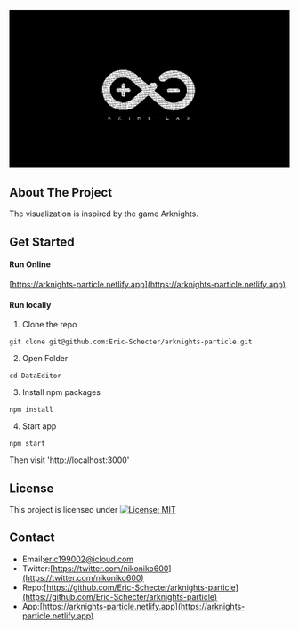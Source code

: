 ![profile](/images/profile.gif)  

## About The Project
The visualization is inspired by the game Arknights.   

## Get Started
#### Run Online   
[https://arknights-particle.netlify.app](https://arknights-particle.netlify.app) 

#### Run locally
1. Clone the repo  
```
git clone git@github.com:Eric-Schecter/arknights-particle.git
```
2. Open Folder  
```
cd DataEditor
```
3. Install npm packages  
```
npm install
```
4. Start app  
```
npm start
```
Then visit 'http://localhost:3000'

## License
This project is licensed under [![License: MIT](https://img.shields.io/badge/License-MIT-yellow.svg)](https://opensource.org/licenses/MIT)

## Contact
* Email:[eric199002@icloud.com](eric199002@icloud.com)
* Twitter:[https://twitter.com/nikoniko600](https://twitter.com/nikoniko600)
* Repo:[https://github.com/Eric-Schecter/arknights-particle](https://github.com/Eric-Schecter/arknights-particle)
* App:[https://arknights-particle.netlify.app](https://arknights-particle.netlify.app) 